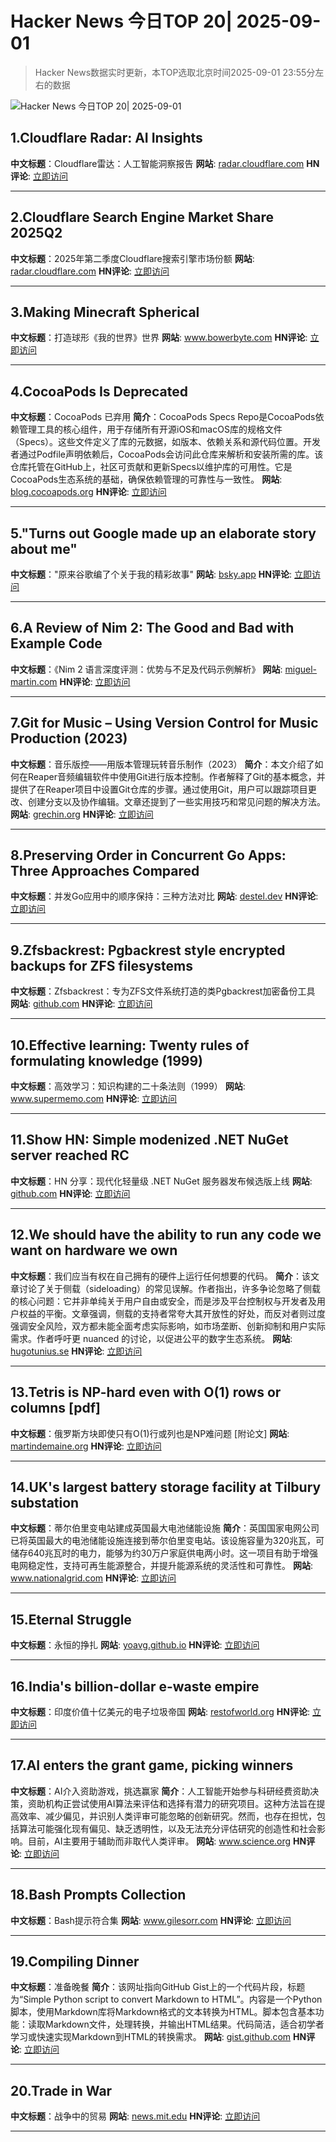 # Hacker News 今日TOP 20| 2025-09-01

> Hacker News数据实时更新，本TOP选取北京时间2025-09-01 23:55分左右的数据

![Hacker News 今日TOP 20| 2025-09-01](https://img.chuhaix.com/2024/0910_imageFile-1665440404179-628424718_1725901191.png)

## 1.Cloudflare Radar: AI Insights
**中文标题**：Cloudflare雷达：人工智能洞察报告
**网站**:  <a href='https://radar.cloudflare.com/ai-insights' target='_blank' rel='nofollow'>radar.cloudflare.com</a>
**HN评论**:  <a href='https://news.ycombinator.com/item?id=45093090&utm_source=www.chuhaix.com' target='_blank' rel='nofollow'>立即访问</a>

---

## 2.Cloudflare Search Engine Market Share 2025Q2
**中文标题**：2025年第二季度Cloudflare搜索引擎市场份额
**网站**:  <a href='https://radar.cloudflare.com/reports/search-engine-market-share-2025-q2' target='_blank' rel='nofollow'>radar.cloudflare.com</a>
**HN评论**:  <a href='https://news.ycombinator.com/item?id=45093693&utm_source=www.chuhaix.com' target='_blank' rel='nofollow'>立即访问</a>

---

## 3.Making Minecraft Spherical
**中文标题**：打造球形《我的世界》世界
**网站**:  <a href='https://www.bowerbyte.com/posts/blocky-planet/' target='_blank' rel='nofollow'>www.bowerbyte.com</a>
**HN评论**:  <a href='https://news.ycombinator.com/item?id=45055205&utm_source=www.chuhaix.com' target='_blank' rel='nofollow'>立即访问</a>

---

## 4.CocoaPods Is Deprecated
**中文标题**：CocoaPods 已弃用
**简介**：CocoaPods Specs Repo是CocoaPods依赖管理工具的核心组件，用于存储所有开源iOS和macOS库的规格文件（Specs）。这些文件定义了库的元数据，如版本、依赖关系和源代码位置。开发者通过Podfile声明依赖后，CocoaPods会访问此仓库来解析和安装所需的库。该仓库托管在GitHub上，社区可贡献和更新Specs以维护库的可用性。它是CocoaPods生态系统的基础，确保依赖管理的可靠性与一致性。
**网站**:  <a href='https://blog.cocoapods.org/CocoaPods-Specs-Repo/' target='_blank' rel='nofollow'>blog.cocoapods.org</a>
**HN评论**:  <a href='https://news.ycombinator.com/item?id=45091493&utm_source=www.chuhaix.com' target='_blank' rel='nofollow'>立即访问</a>

---

## 5."Turns out Google made up an elaborate story about me"
**中文标题**："原来谷歌编了个关于我的精彩故事"
**网站**:  <a href='https://bsky.app/profile/bennjordan.bsky.social/post/3lxojrbessk2z' target='_blank' rel='nofollow'>bsky.app</a>
**HN评论**:  <a href='https://news.ycombinator.com/item?id=45092925&utm_source=www.chuhaix.com' target='_blank' rel='nofollow'>立即访问</a>

---

## 6.A Review of Nim 2: The Good and Bad with Example Code
**中文标题**：《Nim 2 语言深度评测：优势与不足及代码示例解析》
**网站**:  <a href='https://miguel-martin.com/blog/nim2-review' target='_blank' rel='nofollow'>miguel-martin.com</a>
**HN评论**:  <a href='https://news.ycombinator.com/item?id=45057734&utm_source=www.chuhaix.com' target='_blank' rel='nofollow'>立即访问</a>

---

## 7.Git for Music – Using Version Control for Music Production (2023)
**中文标题**：音乐版控——用版本管理玩转音乐制作（2023）
**简介**：本文介绍了如何在Reaper音频编辑软件中使用Git进行版本控制。作者解释了Git的基本概念，并提供了在Reaper项目中设置Git仓库的步骤。通过使用Git，用户可以跟踪项目更改、创建分支以及协作编辑。文章还提到了一些实用技巧和常见问题的解决方法。
**网站**:  <a href='https://grechin.org/2023/05/06/git-and-reaper.html' target='_blank' rel='nofollow'>grechin.org</a>
**HN评论**:  <a href='https://news.ycombinator.com/item?id=45092895&utm_source=www.chuhaix.com' target='_blank' rel='nofollow'>立即访问</a>

---

## 8.Preserving Order in Concurrent Go Apps: Three Approaches Compared
**中文标题**：并发Go应用中的顺序保持：三种方法对比
**网站**:  <a href='https://destel.dev/blog/preserving-order-in-concurrent-go' target='_blank' rel='nofollow'>destel.dev</a>
**HN评论**:  <a href='https://news.ycombinator.com/item?id=45089938&utm_source=www.chuhaix.com' target='_blank' rel='nofollow'>立即访问</a>

---

## 9.Zfsbackrest: Pgbackrest style encrypted backups for ZFS filesystems
**中文标题**：Zfsbackrest：专为ZFS文件系统打造的类Pgbackrest加密备份工具
**网站**:  <a href='https://github.com/gargakshit/zfsbackrest' target='_blank' rel='nofollow'>github.com</a>
**HN评论**:  <a href='https://news.ycombinator.com/item?id=45092605&utm_source=www.chuhaix.com' target='_blank' rel='nofollow'>立即访问</a>

---

## 10.Effective learning: Twenty rules of formulating knowledge (1999)
**中文标题**：高效学习：知识构建的二十条法则（1999）
**网站**:  <a href='https://www.supermemo.com/en/blog/twenty-rules-of-formulating-knowledge' target='_blank' rel='nofollow'>www.supermemo.com</a>
**HN评论**:  <a href='https://news.ycombinator.com/item?id=45093022&utm_source=www.chuhaix.com' target='_blank' rel='nofollow'>立即访问</a>

---

## 11.Show HN: Simple modenized .NET NuGet server reached RC
**中文标题**：HN 分享：现代化轻量级 .NET NuGet 服务器发布候选版上线
**网站**:  <a href='https://github.com/kekyo/nuget-server' target='_blank' rel='nofollow'>github.com</a>
**HN评论**:  <a href='https://news.ycombinator.com/item?id=45092734&utm_source=www.chuhaix.com' target='_blank' rel='nofollow'>立即访问</a>

---

## 12.We should have the ability to run any code we want on hardware we own
**中文标题**：我们应当有权在自己拥有的硬件上运行任何想要的代码。
**简介**：该文章讨论了关于侧载（sideloading）的常见误解。作者指出，许多争论忽略了侧载的核心问题：它并非单纯关于用户自由或安全，而是涉及平台控制权与开发者及用户权益的平衡。文章强调，侧载的支持者常夸大其开放性的好处，而反对者则过度强调安全风险，双方都未能全面考虑实际影响，如市场垄断、创新抑制和用户实际需求。作者呼吁更 nuanced 的讨论，以促进公平的数字生态系统。
**网站**:  <a href='https://hugotunius.se/2025/08/31/what-every-argument-about-sideloading-gets-wrong.html' target='_blank' rel='nofollow'>hugotunius.se</a>
**HN评论**:  <a href='https://news.ycombinator.com/item?id=45087396&utm_source=www.chuhaix.com' target='_blank' rel='nofollow'>立即访问</a>

---

## 13.Tetris is NP-hard even with O(1) rows or columns [pdf]
**中文标题**：俄罗斯方块即使只有O(1)行或列也是NP难问题 [附论文]
**网站**:  <a href='https://martindemaine.org/papers/ThinTetris_JIP/paper.pdf' target='_blank' rel='nofollow'>martindemaine.org</a>
**HN评论**:  <a href='https://news.ycombinator.com/item?id=45092324&utm_source=www.chuhaix.com' target='_blank' rel='nofollow'>立即访问</a>

---

## 14.UK's largest battery storage facility at Tilbury substation
**中文标题**：蒂尔伯里变电站建成英国最大电池储能设施
**简介**：英国国家电网公司已将英国最大的电池储能设施连接到蒂尔伯里变电站。该设施容量为320兆瓦，可储存640兆瓦时的电力，能够为约30万户家庭供电两小时。这一项目有助于增强电网稳定性，支持可再生能源整合，并提升能源系统的灵活性和可靠性。
**网站**:  <a href='https://www.nationalgrid.com/national-grid-connects-uks-largest-battery-storage-facility-tilbury-substation' target='_blank' rel='nofollow'>www.nationalgrid.com</a>
**HN评论**:  <a href='https://news.ycombinator.com/item?id=45091119&utm_source=www.chuhaix.com' target='_blank' rel='nofollow'>立即访问</a>

---

## 15.Eternal Struggle
**中文标题**：永恒的挣扎
**网站**:  <a href='https://yoavg.github.io/eternal/' target='_blank' rel='nofollow'>yoavg.github.io</a>
**HN评论**:  <a href='https://news.ycombinator.com/item?id=45086020&utm_source=www.chuhaix.com' target='_blank' rel='nofollow'>立即访问</a>

---

## 16.India's billion-dollar e-waste empire
**中文标题**：印度价值十亿美元的电子垃圾帝国
**网站**:  <a href='https://restofworld.org/2025/india-e-waste-recycling-electronics/' target='_blank' rel='nofollow'>restofworld.org</a>
**HN评论**:  <a href='https://news.ycombinator.com/item?id=45061376&utm_source=www.chuhaix.com' target='_blank' rel='nofollow'>立即访问</a>

---

## 17.AI enters the grant game, picking winners
**中文标题**：AI介入资助游戏，挑选赢家
**简介**：人工智能开始参与科研经费资助决策，资助机构正尝试使用AI算法来评估和选择有潜力的研究项目。这种方法旨在提高效率、减少偏见，并识别人类评审可能忽略的创新研究。然而，也存在担忧，包括算法可能强化现有偏见、缺乏透明性，以及无法充分评估研究的创造性和社会影响。目前，AI主要用于辅助而非取代人类评审。
**网站**:  <a href='https://www.science.org/content/article/ai-enters-grant-game-picking-winners' target='_blank' rel='nofollow'>www.science.org</a>
**HN评论**:  <a href='https://news.ycombinator.com/item?id=45092880&utm_source=www.chuhaix.com' target='_blank' rel='nofollow'>立即访问</a>

---

## 18.Bash Prompts Collection
**中文标题**：Bash提示符合集
**网站**:  <a href='https://www.gilesorr.com/bashprompt/prompts/' target='_blank' rel='nofollow'>www.gilesorr.com</a>
**HN评论**:  <a href='https://news.ycombinator.com/item?id=45053555&utm_source=www.chuhaix.com' target='_blank' rel='nofollow'>立即访问</a>

---

## 19.Compiling Dinner
**中文标题**：准备晚餐
**简介**：该网址指向GitHub Gist上的一个代码片段，标题为“Simple Python script to convert Markdown to HTML”。内容是一个Python脚本，使用Markdown库将Markdown格式的文本转换为HTML。脚本包含基本功能：读取Markdown文件，处理转换，并输出HTML结果。代码简洁，适合初学者学习或快速实现Markdown到HTML的转换需求。
**网站**:  <a href='https://gist.github.com/breadchris/5877d1ab8381526bb81b551ffd5d1768' target='_blank' rel='nofollow'>gist.github.com</a>
**HN评论**:  <a href='https://news.ycombinator.com/item?id=45059295&utm_source=www.chuhaix.com' target='_blank' rel='nofollow'>立即访问</a>

---

## 20.Trade in War
**中文标题**：战争中的贸易
**网站**:  <a href='https://news.mit.edu/2025/why-countries-trade-each-other-while-fighting-mariya-grinberg-book-0828' target='_blank' rel='nofollow'>news.mit.edu</a>
**HN评论**:  <a href='https://news.ycombinator.com/item?id=45053029&utm_source=www.chuhaix.com' target='_blank' rel='nofollow'>立即访问</a>

---

